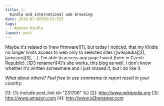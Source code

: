 ```yaml
---
title: |-
  Kindle and international web browsing
date: 2010-07-05T08:51:52Z
tags:
  - Amazon Kindle
layout: post
---
```

Maybe it's related to [new firmware][1], but today I noticed, that my Kindle no longer limits access to web only to selected sites ([wikipedia][2], [amazon][3], ...). I'm able to access any page I want (here in Czech Republic). [ID3 renamer][4]'s site works, this blog as well. I don't know whether it's written somewhere and I just missed it, but I do like it.

_What about others? Feel free to use comments to report result in your country._

[1]: {% include post_link id="231706" %}
[2]: http://www.wikipedia.org
[3]: http://www.amazon.com
[4]: http://www.id3renamer.com